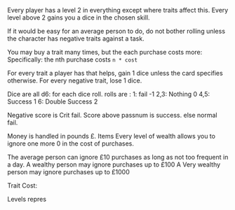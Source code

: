 Every player has a level 2 in everything except where traits affect this.
Every level above 2 gains you a dice in the chosen skill.

If it would be easy for an average person to do, do not bother rolling unless the character has negative traits against a task.

You may buy a trait many times, but the each purchase costs more: Specifically: the nth purchase costs ```n * cost```

For every trait a player has that helps, gain 1 dice unless the card specifies otherwise.
For every negative trait, lose 1 dice.

Dice are all d6:
for each dice roll.
rolls are :
    1: fail -1
    2,3: Nothing 0 
    4,5: Success 1
    6: Double Success 2

Negative score is Crit fail.
Score above passnum is success.
else normal fail.


Money is handled in pounds £. Items Every level of wealth allows you to ignore one more 0 in the cost of purchases.

The average person can ignore £10 purchases as long as not too frequent in a day.
A wealthy person may ignore purchases up to £100
A Very wealthy person may ignore purchases up to £1000





Trait Cost:

Levels repres


